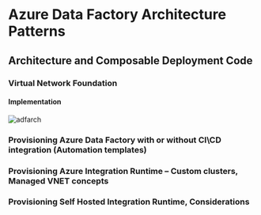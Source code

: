 
# Azure Data Factory Architecture Patterns
## Architecture and Composable Deployment Code
### Virtual Network Foundation
#### Implementation
![adfarch](https://user-images.githubusercontent.com/22504173/88923589-f4335980-d23f-11ea-9aa0-f69fee0d2aff.png)

### Provisioning Azure Data Factory with or without CI\CD integration (Automation templates)
### Provisioning Azure Integration Runtime – Custom clusters, Managed VNET concepts
### Provisioning Self Hosted Integration Runtime, Considerations
